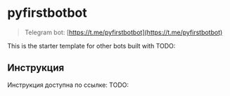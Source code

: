 # pyfirstbotbot

> Telegram bot: [https://t.me/pyfirstbotbot](https://t.me/pyfirstbotbot)

This is the starter template for other bots built with TODO:

## Инструкция

Инструкция доступна по ссылке:
TODO:
